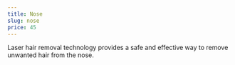 ```yaml
---
title: Nose
slug: nose
price: 45
---
```


Laser hair removal technology provides a safe and effective way to remove unwanted hair from the nose.
